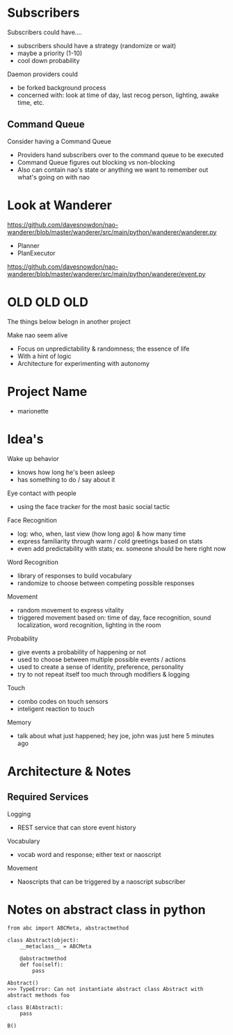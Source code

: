 # Subscribers

Subscribers could have....
* subscribers should have a strategy (randomize or wait)
* maybe a priority (1-10)
* cool down probability

Daemon providers could
* be forked background process
* concerned with: look at time of day, last recog person, lighting, awake time, etc.

## Command Queue

Consider having a Command Queue
 * Providers hand subscribers over to the command queue to be executed
 * Command Queue figures out blocking vs non-blocking
 * Also can contain nao's state or anything we want to remember out what's going on with nao

# Look at Wanderer

https://github.com/davesnowdon/nao-wanderer/blob/master/wanderer/src/main/python/wanderer/wanderer.py

* Planner
* PlanExecutor

https://github.com/davesnowdon/nao-wanderer/blob/master/wanderer/src/main/python/wanderer/event.py


# OLD OLD OLD

The things below belogn in another project

Make nao seem alive

* Focus on unpredictability & randomness; the essence of life
* With a hint of logic
* Architecture for experimenting with autonomy

# Project Name

* marionette

# Idea's

Wake up behavior

* knows how long he's been asleep
* has something to do / say about it

Eye contact with people

* using the face tracker for the most basic social tactic

Face Recognition

* log: who, when, last view (how long ago) & how many time
* express familiarity through warm / cold greetings based on stats
* even add predictability with stats; ex. someone should be here right now

Word Recognition

* library of responses to build vocabulary
* randomize to choose between competing possible responses

Movement

* random movement to express vitality
* triggered movement based on: time of day, face recognition, sound localization, word recognition, lighting in the room

Probability

* give events a probability of happening or not
* used to choose between multiple possible events / actions
* used to create a sense of identity, preference, personality
* try to not repeat itself too much through modifiers & logging

Touch

* combo codes on touch sensors
* inteligent reaction to touch

Memory

* talk about what just happened; hey joe, john was just here 5 minutes ago

# Architecture & Notes

## Required Services

Logging

 * REST service that can store event history

Vocabulary

 * vocab word and response; either text or naoscript

Movement

 * Naoscripts that can be triggered by a naoscript subscriber

# Notes on abstract class in python

```
from abc import ABCMeta, abstractmethod

class Abstract(object):
    __metaclass__ = ABCMeta

    @abstractmethod
    def foo(self):
        pass

Abstract()
>>> TypeError: Can not instantiate abstract class Abstract with abstract methods foo

class B(Abstract):
    pass

B()
```